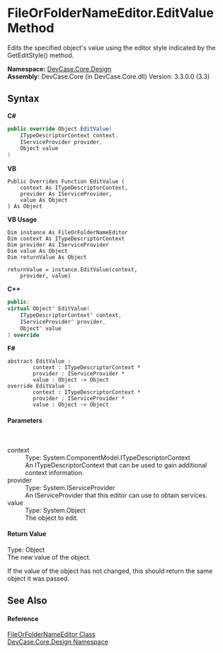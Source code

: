 # FileOrFolderNameEditor.EditValue Method 
 

Edits the specified object's value using the editor style indicated by the GetEditStyle() method.

**Namespace:**&nbsp;<a href="N_DevCase_Core_Design">DevCase.Core.Design</a><br />**Assembly:**&nbsp;DevCase.Core (in DevCase.Core.dll) Version: 3.3.0.0 (3.3)

## Syntax

**C#**<br />
``` C#
public override Object EditValue(
	ITypeDescriptorContext context,
	IServiceProvider provider,
	Object value
)
```

**VB**<br />
``` VB
Public Overrides Function EditValue ( 
	context As ITypeDescriptorContext,
	provider As IServiceProvider,
	value As Object
) As Object
```

**VB Usage**<br />
``` VB Usage
Dim instance As FileOrFolderNameEditor
Dim context As ITypeDescriptorContext
Dim provider As IServiceProvider
Dim value As Object
Dim returnValue As Object

returnValue = instance.EditValue(context, 
	provider, value)
```

**C++**<br />
``` C++
public:
virtual Object^ EditValue(
	ITypeDescriptorContext^ context, 
	IServiceProvider^ provider, 
	Object^ value
) override
```

**F#**<br />
``` F#
abstract EditValue : 
        context : ITypeDescriptorContext * 
        provider : IServiceProvider * 
        value : Object -> Object 
override EditValue : 
        context : ITypeDescriptorContext * 
        provider : IServiceProvider * 
        value : Object -> Object 
```


#### Parameters
&nbsp;<dl><dt>context</dt><dd>Type: System.ComponentModel.ITypeDescriptorContext<br />An ITypeDescriptorContext that can be used to gain additional context information.</dd><dt>provider</dt><dd>Type: System.IServiceProvider<br />An IServiceProvider that this editor can use to obtain services.</dd><dt>value</dt><dd>Type: System.Object<br />The object to edit.</dd></dl>

#### Return Value
Type: Object<br />The new value of the object. 

 If the value of the object has not changed, this should return the same object it was passed.

## See Also


#### Reference
<a href="T_DevCase_Core_Design_FileOrFolderNameEditor">FileOrFolderNameEditor Class</a><br /><a href="N_DevCase_Core_Design">DevCase.Core.Design Namespace</a><br />